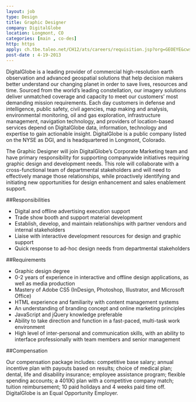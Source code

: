 ```yaml
---
layout: job
type: Design
title: Graphic Designer
company: DigitalGlobe
location: Longmont, CO
categories: [main , co-des]
http: https
apply: ch.tbe.taleo.net/CH12/ats/careers/requisition.jsp?org=GEOEYE&cws=1&rid=3864
post-date : 4-19-2013
---
```


DigitalGlobe is a leading provider of commercial high-resolution earth observation and advanced geospatial solutions that help decision makers better understand our changing planet in order to save lives, resources and time.  Sourced from the world’s leading constellation, our imagery solutions deliver unmatched coverage and capacity to meet our customers’ most demanding mission requirements.   Each day customers in defense and intelligence, public safety, civil agencies, map making and analysis, environmental monitoring, oil and gas exploration, infrastructure management, navigation technology, and providers of location-based services depend on DigitalGlobe data, information, technology and expertise to gain actionable insight.  DigitalGlobe is a public company listed on the NYSE as DGI, and is headquartered in Longmont, Colorado.
 
The Graphic Designer will join DigitalGlobe’s Corporate Marketing team and have primary responsibility for supporting companywide initiatives requiring graphic design and development needs.  This role will collaborate with a cross-functional team of departmental stakeholders and will need to effectively manage those relationships, while proactively identifying and initiating new opportunities for design enhancement and sales enablement support.

##Responsibilities

* Digital and offline advertising execution support
* Trade show booth and support material development
* Establish, develop, and maintain relationships with partner vendors and internal stakeholders
* Liaise with interactive development resources for design and graphic support
* Quick response to ad-hoc design needs from departmental stakeholders

##Requirements

* Graphic design degree
* 0-2 years of experience in interactive and offline design applications, as well as media production
* Mastery of Adobe CS5 (InDesign, Photoshop, Illustrator, and Microsoft Office)
* HTML experience and familiarity with content management systems
* An understanding of branding concept and online marketing principles
* JavaScript and jQuery knowledge preferable
* Ability to take direction and function in a fast-paced, multi-task work environment
* High level of inter-personal and communication skills, with an ability to interface professionally with team members and senior management

##Compensation

Our compensation package includes: competitive base salary; annual incentive plan with payouts based on results; choice of medical plan; dental, life and disability insurance; employee assistance program; flexible spending accounts; a 401(K) plan with a competitive company match; tuition reimbursement; 10 paid holidays and 4 weeks paid time off.  DigitalGlobe is an Equal Opportunity Employer.

